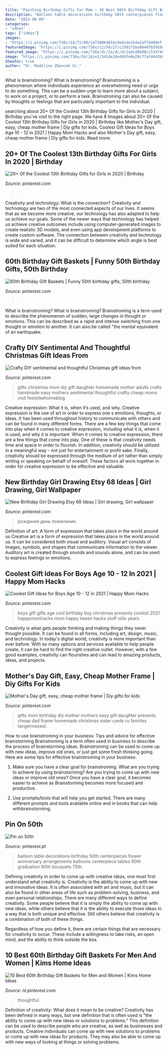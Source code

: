 ```yaml
---
title: "Painting Birthday Gifts For Mom ~ 10 Best 60th Birthday Gift Baskets For Men And Women"
description: "Balloon table decorations birthday 50th centerpieces flower anniversary arrangements balloons centerpiece tables 60th graduation 80th bouquets 75th"
date: "2023-08-09"
categories:
- "ideas"
tags: ["ideas"]
images:
- "https://i.pinimg.com/736x/14/72/80/14728064654c9a6cde1b4a2af7d409ef.jpg"
featuredImage: "https://i.pinimg.com/736x/c2/50/27/c250272ba9844fb5958db265816cdd03.jpg"
featured_image: "https://i.pinimg.com/736x/dc/2a/dc/dc2adcd0b00cc534748c77d99eb62113--table-flower-arrangements-balloon-arrangements.jpg"
image: "https://i.pinimg.com/736x/34/1d/e1/341de1ded49fe0e28c77afd4d3b824e4.jpg"
ShowToc: true
author: "Dr. Madeline Zboncak Sr."
---
```



What is brainstroming?
What is brainstroming? Brainstroming is a phenomenon where individuals experience an overwhelming need or urge to do something. This can be a sudden urge to learn more about a subject, to work on a project, or to perform a task. Brainstroming can also be caused by thoughts or feelings that are particularly important to the individual.

	

		
searching about 20+ Of the Coolest 13th Birthday Gifts for Girls in 2020 | Birthday you've visit to the right page. We have 8 Images about 20+ Of the Coolest 13th Birthday Gifts for Girls in 2020 | Birthday like Mother&#039;s Day gift, easy, cheap mother frame | Diy gifts for kids, Coolest Gift Ideas for Boys Age 10 - 12 in 2021 | Happy Mom Hacks and also Mother&#039;s Day gift, easy, cheap mother frame | Diy gifts for kids. Read more:
		
    
## 20+ Of The Coolest 13th Birthday Gifts For Girls In 2020 | Birthday

<img loading=lazy src="https://i.pinimg.com/736x/ee/b5/18/eeb5188507421fbce12a4a6ff7a2fd77.jpg" onerror="this.onerror=null;this.src='https://tse2.mm.bing.net/th?id=OIP.5w4ZRGAgNM0ZOSN4rMMVPQHaLH&amp;pid=15.1';" alt="20+ Of the Coolest 13th Birthday Gifts for Girls in 2020 | Birthday">

_Source: pinterest.com_

>. 

	

Creativity and technology: What is the connection?
Creativity and technology are two of the most connected aspects of our lives. It seems that as we become more creative, our technology has also adapted to help us achieve our goals. Some of the newer ways that technology has helped us achieve creative outcomes include using computer-generated images to create realistic 3D models, and even using app development platforms to create custom software. The connection between creativity and technology is wide and varied, and it can be difficult to determine which angle is best suited for each situation.

    
## 60th Birthday Gift Baskets | Funny 50th Birthday Gifts, 50th Birthday

<img loading=lazy src="https://i.pinimg.com/736x/b7/cf/ae/b7cfaefa0bc8601055a5b5155a75ef3d.jpg" onerror="this.onerror=null;this.src='https://tse2.mm.bing.net/th?id=OIP.Xht2nQhil_yrKhLnweoQ8QHaJ3&amp;pid=15.1';" alt="60th Birthday Gift Baskets | Funny 50th birthday gifts, 50th birthday">

_Source: pinterest.com_

>. 

	

What is brainstroming?
What is brainstroming? Brainstroming is a term used to describe the phenomenon of sudden, large changes in thought or emotions. This can be described as a rapid and intense switching from one thought or emotion to another. It can also be called "the mental equivalent of an earthquake.

    
## Crafty DIY Sentimental And Thoughtful Christmas Gift Ideas From

<img loading=lazy src="https://i.pinimg.com/736x/34/1d/e1/341de1ded49fe0e28c77afd4d3b824e4.jpg" onerror="this.onerror=null;this.src='https://tse4.mm.bing.net/th?id=OIP.VEAzCchrbOoLuDSDbSpdEQHaPV&amp;pid=15.1';" alt="Crafty DIY sentimental and thoughtful Christmas gift ideas from">

_Source: pinterest.com_

>gifts christmas mom diy gift daughter homemade mother adults crafts handmade easy mothers sentimental thoughtful crafty cheap moms visit feelslikehomeblog. 

	

Creative expression: What it is, when it’s used, and why.
Creative expression is the use of art in order to express one s emotions, thoughts, or ideas. It has been used throughout history to communicate with others and can be found in many different forms. There are a few key things that come into play when it comes to creative expression, including what it is, when it is used, and why it is important.
When it comes to creative expression, there are a few things that come into play. One of these is that creativity needs time and space in order to flourish. In addition, creativity should be utilized in a meaningful way - not just for entertainment or profit sake. Finally, creativity should be expressed through the medium of art rather than simply writing or speaking on behalf of oneself. These factors all work together in order for creative expression to be effective and valuable.

    
## New Birthday Girl Drawing Etsy 68 Ideas | Girl Drawing, Girl Wallpaper

<img loading=lazy src="https://i.pinimg.com/736x/61/04/76/6104762378b461159184f99f431e8e27.jpg" onerror="this.onerror=null;this.src='https://tse3.mm.bing.net/th?id=OIP.N1LKypWOYn_USXl7rMPt5QAAAA&amp;pid=15.1';" alt="New Birthday Girl Drawing Etsy 68 Ideas | Girl drawing, Girl wallpaper">

_Source: pinterest.com_

>рождения день пожелания. 

	

Definition of art: A form of expression that takes place in the world around us
Creative art is a form of expression that takes place in the world around us. It can be considered both visual and auditory. Visual art consists of images, symbols, and shapes that communicate information to the viewer. Auditory art is created through sounds and sounds alone, and can be used to express feelings or emotions.

    
## Coolest Gift Ideas For Boys Age 10 - 12 In 2021 | Happy Mom Hacks

<img loading=lazy src="https://i.pinimg.com/736x/c2/50/27/c250272ba9844fb5958db265816cdd03.jpg" onerror="this.onerror=null;this.src='https://tse3.mm.bing.net/th?id=OIP.P4e_AjAu_wrB88SLNGnLowHaLG&amp;pid=15.1';" alt="Coolest Gift Ideas for Boys Age 10 - 12 in 2021 | Happy Mom Hacks">

_Source: pinterest.com_

>boys gift gifts age cool birthday boy christmas presents coolest 2021 happymomhacks mom happy tween hacks stuff olds years. 

	

Creativity is what gets people thinking and making things they never thought possible. It can be found in all forms, including art, design, music, and technology. In today's digital world, creativity is more important than ever before. With so many options and services available to help people create, it can be hard to find the right creative outlet. However, with a few good examples, creativity can flourishes and can lead to amazing products, ideas, and projects.

    
## Mother&#039;s Day Gift, Easy, Cheap Mother Frame | Diy Gifts For Kids

<img loading=lazy src="https://i.pinimg.com/736x/38/fd/ac/38fdace2c85d5feef7329287dfbbd31b--easy-mothers-day-diy-gifts-gifts-for-sister.jpg" onerror="this.onerror=null;this.src='https://tse2.mm.bing.net/th?id=OIP.g5dtvVNplWJGrUQTryIORgHaJ3&amp;pid=15.1';" alt="Mother&#039;s Day gift, easy, cheap mother frame | Diy gifts for kids">

_Source: pinterest.com_

>gifts mom birthday diy mother mothers easy gift daughter presents cheap dad frame homemade christmas sister cards ru families tangerinezest. 

	

How to use brainstroming in your business: Tips and advice for effective brainstorming
Brainstroming is a term often used in business to describe the process of brainstorming ideas. Brainstroming can be used to come up with new ideas, improve old ones, or just get some fresh thinking going. Here are some tips for effective brainstroming in your business: 
1. Make sure you have a clear goal for brainstroming. What are you trying to achieve by using brainstorming? Are you trying to come up with new ideas or improve old ones? Once you have a clear goal, it becomes easier to achieve as Brainstorming becomes more focused and productive. 

2. Use prompts/tools that will help you get started. There are many different prompts and tools available online and in books that can help withbrainstorming.

    
## Pin On 50th

<img loading=lazy src="https://i.pinimg.com/736x/dc/2a/dc/dc2adcd0b00cc534748c77d99eb62113--table-flower-arrangements-balloon-arrangements.jpg" onerror="this.onerror=null;this.src='https://tse3.mm.bing.net/th?id=OIP.tRlIUXpRKyJuRH3KTU6tYgHaJ4&amp;pid=15.1';" alt="Pin on 50th">

_Source: pinterest.pt_

>balloon table decorations birthday 50th centerpieces flower anniversary arrangements balloons centerpiece tables 60th graduation 80th bouquets 75th. 

	

Defining creativity
In order to come up with creative ideas, one must first understand what creativity is. Creativity is the ability to come up with new and innovative ideas. It is often associated with art and music, but it can also be found in other areas of life such as problem-solving, business, and even personal relationships.
There are many different ways to define creativity. Some people believe that it is simply the ability to come up with new ideas, while others believe that it is the ability to execute those ideas in a way that is both unique and effective. Still others believe that creativity is a combination of both of these things.

Regardless of how you define it, there are certain things that are necessary for creativity to occur. These include a willingness to take risks, an open mind, and the ability to think outside the box.

    
## 10 Best 60th Birthday Gift Baskets For Men And Women | Kims Home Ideas

<img loading=lazy src="https://i.pinimg.com/736x/14/72/80/14728064654c9a6cde1b4a2af7d409ef.jpg" onerror="this.onerror=null;this.src='https://tse4.mm.bing.net/th?id=OIP.N461bHs6B6t2buHeKPRcawHaPT&amp;pid=15.1';" alt="10 Best 60th Birthday Gift Baskets for Men and Women | Kims Home Ideas">

_Source: nl.pinterest.com_

>thoughtful. 

	

Definition of creativity: What does it mean to be creative?
Creativity has been defined in many ways, but one definition that is often used is "the ability to come up with new ideas or solutions to problems." This definition can be used to describe people who are creative, as well as businesses and products. Creative individuals can come up with new solutions to problems or come up with new ideas for products. They may also be able to come up with new ways of looking at things or solving problems.

